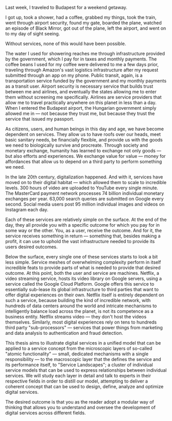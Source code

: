 Last week, I traveled to Budapest for a weekend getaway. 

I got up, took a shower, had a coffee, grabbed my things, took the train, went through airport security, found my gate, boarded the plane, watched an episode of Black Mirror, got out of the plane, left the airport, and went on to my day of sight seeing.

Without services, none of this would have been possible.

The water I used for showering reaches me through infrastructure provided by the government, which I pay for in taxes and monthly payments. The coffee beans I used for my coffee were delivered to me a few days prior, traveling through Amazon's vast logistics infrastructure after my request submitted through an app on my phone. Public transit, again, is a transportation service funded by the government and my monthly payments as a transit user. Airport security is necessary service that builds trust between me and airlines, and eventually the states allowing me to enter them without screening me specifically. Airlines are service providers that allow me to travel practically anywhere on this planet in less than a day. When I entered the Budapest airport, the Hungarian government simply allowed me in — not because they trust me, but because they trust the service that issued my passport. 

As citizens, users, and human beings in this day and age, we have become dependent on services. They allow us to have roofs over our heads, meet basic sanitary needs, be financially flexible, and provide us with the goods we need to biologically survive and procreate. Through society and monetary exchange, humanity has learned to exchange not only goods — but also efforts and experiences. We exchange value for value — money for affordances that allow us to depend on a third party to perform something we need. 

In the late 20th century, digitalization happened. And with it, services have moved on to their digital habitat — which allowed them to scale to incredible levels. 300 hours of video are uploaded to YouTube every single minute. The MasterCard payment network processes 74 billion individual monetary exchanges per year. 63,000 search queries are submitted on Google every second. Social media users post 95 million individual images and videos on Instagram each day. 

Each of these services are relatively simple on the surface. At the end of the day, they all provide you with a specific outcome for which you pay for in some way or the other. You, as a user, receive the outcome. And for it, the service receives something in return — something that, besides making a profit, it can use to uphold the vast infrastructure needed to provide its users desired outcomes.

Below the surface, every single one of these services starts to look a bit less simple. Service meshes of overwhelming complexity perform in itself incredible feats to provide parts of what is needed to provide that desired outcome. At this point, both the user and service are machines. Netflix, a video streaming service, hosts its video library on Google servers, using a service called the Google Cloud Platform. Google offers this service to essentially sub-lease its global infrastructure to third parties that want to offer digital experiences on their own. Netflix itself is entirely dependent on such a service, because building the kind of incredible network, with hundreds of data centers around the world and intricate mechanisms to intelligently balance load across the planet, is not its competence as a business entity. Netflix streams video — they don't host the videos themselves. Similarly, most digital experiences rely on tens to hundreds third party "sub-processors" — services that power things from marketing and data analysis to authentication and fraud detection. 

This thesis aims to illustrate digital services in a unified model that can be applied to a service concept from the microscopic layers of so-called "atomic functionality" — small, dedicated mechanisms with a single responsibility — to the macroscopic layer that the defines the service and its performance itself, to "Service Landscapes"; a cluster of individual service models that can be used to express relationships between individual services. We will study each layer in detail and talk to experts in their respective fields in order to distill our model, attempting to deliver a coherent concept that can be used to design, define, analyze and optimize digital services.

The desired outcome is that you as the reader adopt a modular way of thinking that allows you to understand and oversee the development of digital services across different fields.